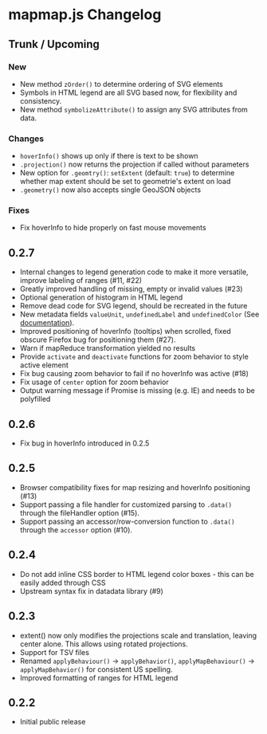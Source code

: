 # mapmap.js Changelog

## Trunk / Upcoming

### New

- New method `zOrder()` to determine ordering of SVG elements
- Symbols in HTML legend are all SVG based now, for flexibility and consistency.
- New method `symbolizeAttribute()` to assign any SVG attributes from data.

### Changes

- `hoverInfo()` shows up only if there is text to be shown
- `.projection()` now returns the projection if called without parameters
- New option for `.geomtry()`: `setExtent` (default: `true`) to determine whether map extent should be set to geometrie's extent on load
- `.geometry()` now also accepts single GeoJSON objects

### Fixes

- Fix hoverInfo to hide properly on fast mouse movements

## 0.2.7

- Internal changes to legend generation code to make it more versatile, improve labeling of ranges (#11, #22)
- Greatly improved handling of missing, empty or invalid values (#23)
- Optional generation of histogram in HTML legend
- Remove dead code for SVG legend, should be recreated in the future 
- New metadata fields `valueUnit`, `undefinedLabel` and `undefinedColor` (See [documentation](https://github.com/floledermann/mapmap.js/wiki/API-Documentation#metadata-fields)).
- Improved positioning of hoverInfo (tooltips) when scrolled, fixed obscure Firefox bug for positioning them (#27).
- Warn if mapReduce transformation yielded no results
- Provide `activate` and `deactivate` functions for zoom behavior to style active element
- Fix bug causing zoom behavior to fail if no hoverInfo was active (#18)
- Fix usage of `center` option for zoom behavior
- Output warning message if Promise is missing (e.g. IE) and needs to be polyfilled

## 0.2.6

- Fix bug in hoverInfo introduced in 0.2.5

## 0.2.5

- Browser compatibility fixes for map resizing and hoverInfo positioning (#13)
- Support passing a file handler for customized parsing to `.data()` through the fileHandler option (#15).
- Support passing an accessor/row-conversion function to `.data()` through the `accessor` option (#10).

## 0.2.4

- Do not add inline CSS border to HTML legend color boxes - this can be easily added through CSS
- Upstream syntax fix in datadata library (#9)

## 0.2.3

- extent() now only modifies the projections scale and translation, leaving center alone. This allows using rotated projections.
- Support for TSV files
- Renamed `applyBehaviour()` -> `applyBehavior()`, `applyMapBehaviour()` -> `applyMapBehavior()` for consistent US spelling.
- Improved formatting of ranges for HTML legend

## 0.2.2

- Initial public release